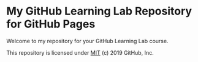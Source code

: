 # My GitHub Learning Lab Repository for GitHub Pages

Welcome to my repository for your GitHub Learning Lab course.


This repository is licensed under [MIT](../LICENSE) (c) 2019 GitHub, Inc.
